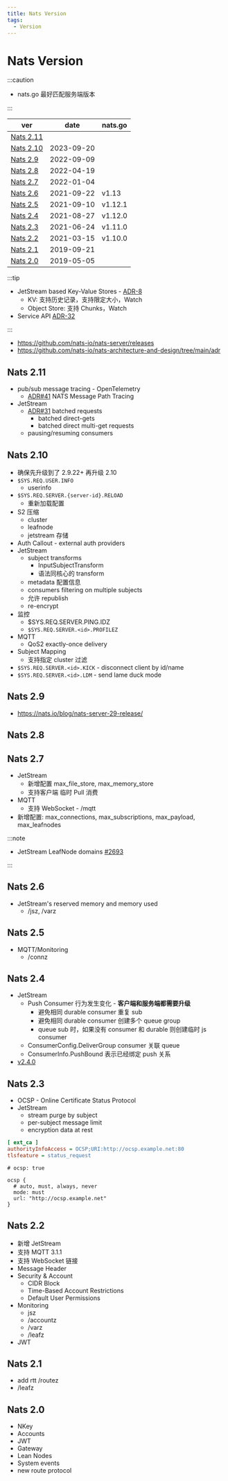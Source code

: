```yaml
---
title: Nats Version
tags:
  - Version
---
```


# Nats Version

:::caution

- nats.go 最好匹配服务端版本

:::

| ver                    | date       | nats.go |
| ---------------------- | ---------- | ------- |
| [Nats 2.11](#nats-211) |            |
| [Nats 2.10](#nats-210) | 2023-09-20 |
| [Nats 2.9](#nats-29)   | 2022-09-09 |
| [Nats 2.8](#nats-28)   | 2022-04-19 |         |
| [Nats 2.7](#nats-27)   | 2022-01-04 |         |
| [Nats 2.6](#nats-26)   | 2021-09-22 | v1.13   |
| [Nats 2.5](#nats-25)   | 2021-09-10 | v1.12.1 |
| [Nats 2.4](#nats-24)   | 2021-08-27 | v1.12.0 |
| [Nats 2.3](#nats-23)   | 2021-06-24 | v1.11.0 |
| [Nats 2.2](#nats-22)   | 2021-03-15 | v1.10.0 |
| [Nats 2.1](#nats-21)   | 2019-09-21 |         |
| [Nats 2.0](#nats-20)   | 2019-05-05 |         |

:::tip

- JetStream based Key-Value Stores - [ADR-8](https://github.com/nats-io/nats-architecture-and-design/blob/main/adr/ADR-8.md)
  - KV: 支持历史记录，支持限定大小，Watch
  - Object Store: 支持 Chunks，Watch
- Service API [ADR-32](https://github.com/nats-io/nats-architecture-and-design/blob/main/adr/ADR-32.md)

:::

- https://github.com/nats-io/nats-server/releases
- https://github.com/nats-io/nats-architecture-and-design/tree/main/adr

## Nats 2.11

- pub/sub message tracing - OpenTelemetry
  - [ADR#41](https://github.com/nats-io/nats-architecture-and-design/blob/main/adr/ADR-41.md) NATS Message Path Tracing
- JetStream
  - [ADR#31](https://github.com/nats-io/nats-architecture-and-design/blob/main/adr/ADR-31.md#batched-requests) batched requests
    - batched direct-gets
    - batched direct multi-get requests
  - pausing/resuming consumers

## Nats 2.10

- 确保先升级到了 2.9.22+ 再升级 2.10
- `$SYS.REQ.USER.INFO`
  - userinfo
- `$SYS.REQ.SERVER.{server-id}.RELOAD`
  - 重新加载配置
- S2 压缩
  - cluster
  - leafnode
  - jetstream 存储
- Auth Callout - external auth providers
- JetStream
  - subject transforms
    - InputSubjectTransform
    - 语法同核心的 transform
  - metadata 配置信息
  - consumers filtering on multiple subjects
  - 允许 republish
  - re-encrypt
- 监控
  - $SYS.REQ.SERVER.PING.IDZ
  - `$SYS.REQ.SERVER.<id>.PROFILEZ`
- MQTT
  - QoS2 exactly-once delivery
- Subject Mapping
  - 支持指定 cluster 过滤
- `$SYS.REQ.SERVER.<id>.KICK` - disconnect client by id/name
- `$SYS.REQ.SERVER.<id>.LDM` - send lame duck mode

## Nats 2.9

- https://nats.io/blog/nats-server-29-release/

## Nats 2.8

## Nats 2.7

- JetStream
  - 新增配置 max_file_store, max_memory_store
  - 支持客户端 临时 Pull 消费
- MQTT
  - 支持 WebSocket - /mqtt
- 新增配置: max_connections, max_subscriptions, max_payload, max_leafnodes

:::note

- JetStream LeafNode domains [#2693](https://github.com/nats-io/nats-server/pull/2693#issuecomment-996212582)

:::

## Nats 2.6

- JetStream's reserved memory and memory used
  - /jsz, /varz

## Nats 2.5

- MQTT/Monitoring
  - /connz

## Nats 2.4

- JetStream
  - Push Consumer 行为发生变化 - **客户端和服务端都需要升级**
    - 避免相同 durable consumer 重复 sub
    - 避免相同 durable consumer 创建多个 queue group
    - queue sub 时，如果没有 consumer 和 durable 则创建临时 js consumer
  - ConsumerConfig.DeliverGroup consumer 关联 queue
  - ConsumerInfo.PushBound 表示已经绑定 push 关系
- [v2.4.0](https://github.com/nats-io/nats-server/releases/tag/v2.4.0)

## Nats 2.3

- OCSP - Online Certificate Status Protocol
- JetStream
  - stream purge by subject
  - per-subject message limit
  - encryption data at rest

```ini
[ ext_ca ]
authorityInfoAccess = OCSP;URI:http://ocsp.example.net:80
tlsfeature = status_request
```

```
# ocsp: true

ocsp {
  # auto, must, always, never
  mode: must
  url: "http://ocsp.example.net"
}
```

## Nats 2.2

- 新增 JetStream
- 支持 MQTT 3.1.1
- 支持 WebSocket 链接
- Message Header
- Security & Account
  - CIDR Block
  - Time-Based Account Restrictions
  - Default User Permissions
- Monitoring
  - jsz
  - /accountz
  - /varz
  - /leafz
- JWT

## Nats 2.1

- add rtt /routez
- /leafz

## Nats 2.0

- NKey
- Accounts
- JWT
- Gateway
- Lean Nodes
- System events
- new route protocol
